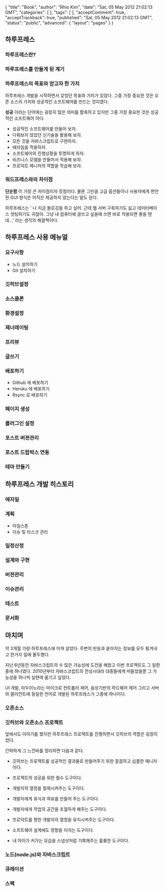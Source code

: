 {
    "title": "Book",
    "author": "Rhio Kim",
    "date": "Sat, 05 May 2012 21:02:13 GMT",
    "categories": [
    ],
    "tags": [
    ],
    "acceptComment": true,
    "acceptTrackback": true,
    "published": "Sat, 05 May 2012 21:02:13 GMT",
    "status": "public",
    "advanced": {
        "layout": "pages"
    }
}

## 하루프레스
### 하루프레스란?
### 하루프레스를 만들게 된 계기
### 하루프레스의 목표와 얻고자 한 가치
하루프레스 개발을 시작하면서 갖었던 목표와 가치가 있었다. 
그중 가장 중요한 것은 오픈 소스의 가치와 성공적인 소프트웨어를 만드는 것이였다.  

**성공** 이라는 단어에는 굉장히 많은 의미를 함축하고 있지만 그중 가장 중요한 것은 성공적인 소프트웨어 이다. 

* 성공적인 소프트웨어를 만들어 보자.
* 다뤄보지 않았던 신기술을 활용해 보자.
* 모든 것을 자바스크립트로 구현하자.
* 애자일을 적용하자.
* 소프트웨어의 진행상황을 투명하게 하자.
* 비즈니스 모델을 만들어서 적용해 보자.
* 프로덕트 메니저의 역할을 학습해 보자.

### 워드프레스와의 차이점
**단순함** 이 가장 큰 차이점이자 장점이다.  물론 그만큼 고급 옵션들이나 사용자에게 편안한 GUI 방식은 아직은 제공하지 않는다는 말도 된다.

하루프레스는 ' 나 지금 블로깅을 하고 싶어. 근데 웹 서버 구축하기도 싫고 데이터베이스 셋팅하기도 귀찮아. 그냥 내 컴퓨터에 글쓰고 싶을때 쓰면 바로 적용되면 좋을 텐데…' 라는 생각의 해결책이다.  

## 하루프레스 사용 메뉴얼
### 요구사항
* 노드 설치하기
* Git 설치하기

### 깃허브설정
### 소스클론
### 환경설정
### 제너레이팅
### 프리뷰
### 글쓰기
### 배포하기
* Github 에 배포하기
* Heroku 에 배포하기
* Rsync 로 배포하기

### 페이지 생성
### 플러그인 설정
### 포스트 버젼관리
### 포스트 드랍박스 연동
### 테마 만들기

## 하루프레스 개발 히스토리
### 애자일
### 계획
* 마일스톤
* 이슈 및 타스크 관리

### 일정산정
### 설계와 구현
### 버젼관리
### 이슈관리
### 테스트
### 문서화

## 마치며
약 3개월 가량 하루프레스에 미쳐 살았다.  주변의 반응과 쏟아지는 정보를 모두 튕겨내고 한가지 일에 몰두했다.

지난 6년동안 자바스크립트의 수 많은 가능성에 도전을 해왔고 이번 프로젝트도 그 일환중에 하나였다.  2010년부터 자바스크립트의 전성시대라 대중들에게 떠들었을뿐 그 가능성을 하나씩 실현에 옮기고 싶었다.

UI 개발, 아두이노라는 마이크로 컨트롤러 제어, 음성기반의 하드웨어 제어 그리고 서버와 클리언트에 동일한 언어로 개발된 하루프레스가 그중에 하나이다.

### 오픈소스
### 깃허브와 오픈소스 프로젝트
앞에서도 이야기를 했지만 하루프레스 프로젝트를 진행하면서 깃허브의 역할은 굉장히 컸다.  

간략하게 그 느낀바를 정리하면 다음과 같다.

* 깃허브는 프로젝트를 성공적인 결과물로 만들어주기 위한 깔끔하고 심플한 매니저이다.
* 프로젝트의 성공을 위한 필수 도구이다.
* 개발자의 열정을 절제시켜주는 도구이다.
* 개발자에게 휴식과 여유를 만들어 주는 도구이다.
* 개발자에게 작업의 공간을 초월하게 해주는 도구이다.
* 프로덕트를 향한 개발자의 열정을 유지시켜주는 도구이다.
* 소프트웨어 설계에도 영향을 미치는 도구이다.

* 내 아이가 커가는 모습을 스냅샷처럼 기록해주는 훌륭한 도구이다.



### 노드(node.js)와 자바스크립트
### 큐레이션
### 스펙

[1.1]: /post/
[1.2]: /post/
[2.1]: /post/
[2.2]: /post/
[2.3]: /post/
[3.1]: /post/harupeureseu-hwangyeongseoljeong-hagi/
[4.1]: /post/harupeureseu-geul-jagseonghagi/
